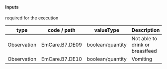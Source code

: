 #### Inputs

required for the execution

| type | code / path | valueType | Description |
|---|---|---|---|
| Observation | EmCare.B7.DE09 | boolean/quantity | Not able to drink or breastfeed |
| Observation | EmCare.B7.DE10 | boolean/quantity | Vomiting |

